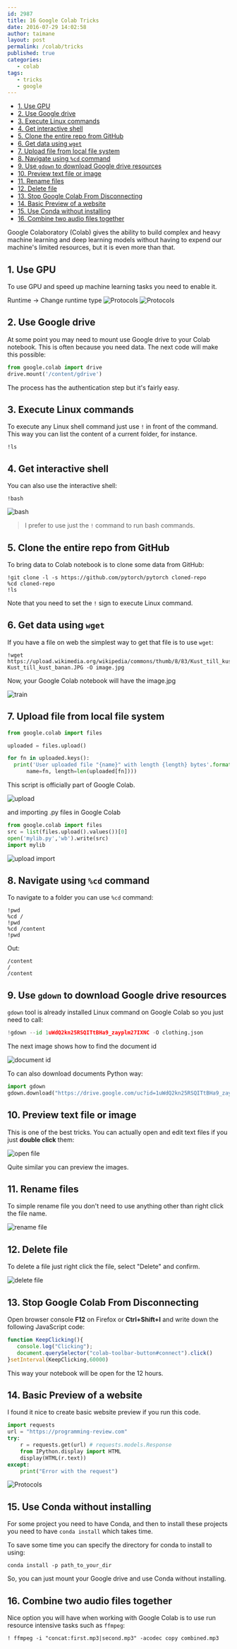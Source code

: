 ```yaml
---
id: 2987
title: 16 Google Colab Tricks
date: 2016-07-29 14:02:58
author: taimane
layout: post
permalink: /colab/tricks
published: true
categories:
   - colab
tags:
   - tricks
   - google
---
```

- [1. Use GPU](#1-use-gpu)
- [2. Use Google drive](#2-use-google-drive)
- [3. Execute Linux commands](#3-execute-linux-commands)
- [4. Get interactive shell](#4-get-interactive-shell)
- [5. Clone the entire repo from GitHub](#5-clone-the-entire-repo-from-github)
- [6. Get data using `wget`](#6-get-data-using-wget)
- [7. Upload file from local file system](#7-upload-file-from-local-file-system)
- [8. Navigate using `%cd` command](#8-navigate-using-cd-command)
- [9. Use `gdown` to download Google drive resources](#9-use-gdown-to-download-google-drive-resources)
- [10. Preview text file or image](#10-preview-text-file-or-image)
- [11. Rename files](#11-rename-files)
- [12. Delete file](#12-delete-file)
- [13. Stop Google Colab From Disconnecting](#13-stop-google-colab-from-disconnecting)
- [14. Basic Preview of a website](#14-basic-preview-of-a-website)
- [15. Use Conda without installing](#15-use-conda-without-installing)
- [16. Combine two audio files together](#16-combine-two-audio-files-together)


Google Colaboratory (Colab) gives the ability to build complex and heavy machine learning and deep learning models without having to expend our machine's limited resources, but it is even more than that.

## 1. Use GPU

To use GPU and speed up machine learning tasks you need to enable it.

Runtime -> Change runtime type
![Protocols](/wp-content/uploads/2020/12/runtime.png)
![Protocols](/wp-content/uploads/2020/12/gpu.png)



## 2. Use Google drive

At some point you may need to mount use Google drive to your Colab notebook. This is often because you need data. The next code will make this possible:

```python
from google.colab import drive
drive.mount('/content/gdrive')
```
The process has the authentication step but it's fairly easy.


## 3. Execute Linux commands

To execute any Linux shell command just use `!` in front of the command. This way you can list the content of a current folder, for instance.

```
!ls
```

## 4. Get interactive shell

You can also use the interactive shell:

```
!bash
```

![bash](/wp-content/uploads/2020/12/bash.png)

> I prefer to use just the `!` command to run bash commands.



## 5. Clone the entire repo from GitHub

To bring data to Colab notebook is to clone some data from GitHub:

```
!git clone -l -s https://github.com/pytorch/pytorch cloned-repo
%cd cloned-repo
!ls
```

Note that you need to set the `!` sign to execute Linux command.

## 6. Get data using `wget`

If you have a file on web the simplest way to get that file is to use `wget`:

```
!wget https://upload.wikimedia.org/wikipedia/commons/thumb/8/83/Kust_till_kust_banan.JPG/1200px-Kust_till_kust_banan.JPG -O image.jpg
```
Now, your Google Colab notebook will have the image.jpg

![train](/wp-content/uploads/2020/12/train.png)


## 7. Upload file from local file system

```python
from google.colab import files

uploaded = files.upload()

for fn in uploaded.keys():
  print('User uploaded file "{name}" with length {length} bytes'.format(
      name=fn, length=len(uploaded[fn])))
```
This script is officially part of Google Colab.

![upload](/wp-content/uploads/2020/12/upload.png)

and importing .py files in Google Colab

```python
from google.colab import files
src = list(files.upload().values())[0]
open('mylib.py','wb').write(src)
import mylib
```

![upload import](/wp-content/uploads/2020/12/upload-import.png)

## 8. Navigate using `%cd` command

To navigate to a folder you can use `%cd` command: 

```
!pwd
%cd /
!pwd
%cd /content
!pwd
```

Out:
```
/content
/
/content
```


## 9. Use `gdown` to download Google drive resources

`gdown` tool is already installed Linux command on Google Colab so you just need to call:

```python
!gdown --id 1uWdQ2kn25RSQITtBHa9_zayplm27IXNC -O clothing.json
```
The next image shows how to find the document id

![document id](/wp-content/uploads/2020/12/document-id.png)


To can also download documents Python way:

```python
import gdown
gdown.download("https://drive.google.com/uc?id=1uWdQ2kn25RSQITtBHa9_zayplm27IXNC", output="cloting.json", quiet=True)
```


## 10. Preview text file or image

This is one of the best tricks. You can actually open and edit text files if you just **double click** them:

![open file](/wp-content/uploads/2020/12/dbl.png)

Quite similar you can preview the images.

## 11. Rename files

To simple rename file you don't need to use anything other than right click the file name.

![rename file](/wp-content/uploads/2020/12/rename.png)



## 12. Delete file

To delete a file just right click the file, select "Delete" and confirm.

![delete file](/wp-content/uploads/2020/12/delete.png)


## 13. Stop Google Colab From Disconnecting

Open browser console **F12** on Firefox or **Ctrl+Shift+I** and write down the following JavaScript code:

```js
function KeepClicking(){
   console.log("Clicking");
   document.querySelector("colab-toolbar-button#connect").click()
}setInterval(KeepClicking,60000)
```
This way your notebook will be open for the 12 hours.


## 14. Basic Preview of a website

I found it nice to create basic website preview if you run this code.

```python
import requests
url = "https://programming-review.com"
try:
    r = requests.get(url) # requests.models.Response
    from IPython.display import HTML
    display(HTML(r.text))
except:
    print("Error with the request")
```

![Protocols](/wp-content/uploads/2020/12/website.png)


## 15. Use Conda without installing

For some project you need to have Conda, and then to install these projects you need to have `conda install` which takes time.

To save some time you can specify the directory for conda to install to using:

```
conda install -p path_to_your_dir
```
So, you can just mount your Google drive and use Conda without installing.


## 16. Combine two audio files together

Nice option you will have when working with Google Colab is to use run resource intensive tasks such as `ffmpeg`:

```
! ffmpeg -i "concat:first.mp3|second.mp3" -acodec copy combined.mp3
```





